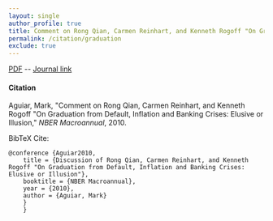 ```yaml
---
layout: single 
author_profile: true 
title: Comment on Rong Qian, Carmen Reinhart, and Kenneth Rogoff "On Graduation from Default, Inflation and Banking Crises&#58; Elusive or Illusion" 
permalink: /citation/graduation
exclude: true
---
```


[PDF](https://markaguiar.github.io/files/discussion.pdf) -- [Journal link](https://doi.org/10.1086/657532)
#### Citation

Aguiar, Mark, "Comment on Rong Qian, Carmen Reinhart, and Kenneth Rogoff "On Graduation from Default, Inflation and Banking Crises: Elusive or Illusion," *NBER Macroannual*, 2010.



BibTeX Cite:

	@conference {Aguiar2010,
		title = {Discussion of Rong Qian, Carmen Reinhart, and Kenneth Rogoff "On Graduation from Default, Inflation and Banking Crises:  Elusive or Illusion"},
		booktitle = {NBER Macroannual},
		year = {2010},
		author = {Aguiar, Mark}
		}
		}